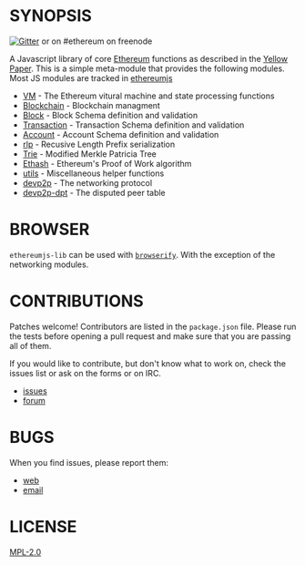 SYNOPSIS  
===========

[![Gitter](https://badges.gitter.im/Join%20Chat.svg)](https://gitter.im/ethereum/ethereumjs-lib?utm_source=badge&utm_medium=badge&utm_campaign=pr-badge) or on #ethereum on freenode

A Javascript library of core [Ethereum](http://Ethereum.org) functions as described in the [Yellow Paper](https://github.com/ethereum/yellowpaper). This is a simple meta-module that provides the following modules. Most JS modules are tracked in [ethereumjs](https://github.com/ethereumjs)

 - [VM](https://github.com/ethereumjs/ethereumjs-vm) - The Ethereum vitural machine and state processing functions
 - [Blockchain](https://github.com/ethereumjs/ethereumjs-blockchain) - Blockchain managment
 - [Block](https://github.com/ethereumjs/ethereumjs-block) - Block Schema definition and validation
 - [Transaction](https://github.com/ethereumjs/ethereumjs-tx) - Transaction Schema definition and validation
 - [Account](https://github.com/ethereumjs/ethereumjs-account) - Account Schema definition and validation
 - [rlp](https://github.com/ethereumjs/rlp) - Recusive Length Prefix serialization
 - [Trie](https://github.com/ethereumjs/merkle-patricia-tree) - Modified Merkle Patricia Tree
 - [Ethash](https://github.com/ethereumjs/ethashjs) - Ethereum's Proof of Work algorithm
 - [utils](https://github.com/ethereumjs/ethereumjs-util) - Miscellaneous helper functions
 - [devp2p](https://github.com/ethereumjs/node-devp2p) - The networking protocol
 - [devp2p-dpt](https://github.com/ethereumjs/node-devp2p-dpt) - The disputed peer table

# BROWSER
`ethereumjs-lib` can be used with [`browserify`](http://browserify.org/). With the exception of the networking modules. 

# CONTRIBUTIONS

Patches welcome! Contributors are listed in the `package.json` file.
Please run the tests before opening a pull request and make sure that you are
passing all of them.

If you would like to contribute, but don't know what to work on, check
the issues list or ask on the forms or on IRC.

* [issues](http://github.com/ethereum/ethereumjs-lib/issues)
* [forum](https://forum.ethereum.org/categories/node-ethereum)


# BUGS

When you find issues, please report them:

* [web](http://github.com/ethereum/ethereumjs-tools/issues)
* [email](mailto:mb@ethdev.com)

# LICENSE
[MPL-2.0](https://tldrlegal.com/license/mozilla-public-license-2.0-(mpl-2))
